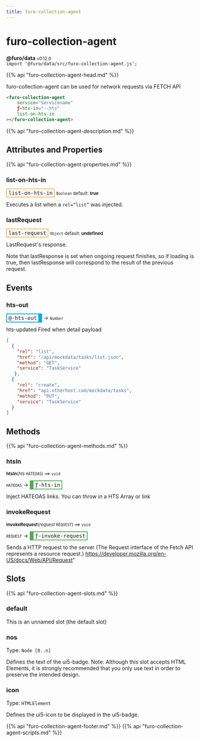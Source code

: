 ```yaml
---
title: furo-collection-agent
---
```


# furo-collection-agent
**@furo/data** <small>v0.12.0</small> <br>
`import '@furo/data/src/furo-collection-agent.js';`

{{% api "furo-collection-agent-head.md" %}}

furo-collection-agent can be used for network requests via FETCH API

```html
<furo-collection-agent
    service="Servicename"
    ƒ-hts-in="--hts"
    list-on-hts-in
></furo-collection-agent>
```

<furo-demo-snippet no-demo flow>
<template>
<!-- the furo-deep-link produces the hateoas links for the agent -->
<furo-deep-link service="ProjectService" @-hts-out="--hts" ƒ-qp-in="--qp"></furo-deep-link>
<!-- The furo-entity-agent will fetch the data from ProjectService and pass it in @-response to the furo-data-object.  -->
<furo-collection-agent service="ProjectService" ƒ-hts-in="--hts" list-on-hts-in="" @-response="--response"></furo-collection-agent>
<!-- The furo-data-object will send a initial dataObject of type project.Project on @-response-ready -->
<furo-data-object type="project.ProjectCollection" ƒ-inject-raw="--response" @-object-ready="--dataObject"></furo-data-object>
</template>
</furo-demo-snippet>

{{% api "furo-collection-agent-description.md" %}}

## Attributes and Properties
{{% api "furo-collection-agent-properties.md" %}}

### **list-on-hts-in**

<span  style="border-width:2px; border-style: solid;border-color:  rgb(255, 182, 91);font-family:monospace; padding:2px 4px;">list-on-hts-in</span> <small>`Boolean` default: **true**</small> 

Executes a list when a `rel=“list”` was injected.

### **lastRequest**
<span  style="border-width:2px; border-style: solid;border-color:  rgb(255, 182, 91);font-family:monospace; padding:2px 4px;">last-request</span>
<small>`Object` default: **undefined**</small> 

LastRequest's response.

Note that lastResponse is set when ongoing request finishes, so if loading is true,
then lastResponse will correspond to the result of the previous request.


## Events
### **hts-out**
<span  style="border-width:2px 10px 2px 2px; border-style: solid;border-color:  rgb(2, 168, 244);font-family:monospace; padding:2px 4px;">@-hts-out</span>
→ <small>`Number`</small>

hts-updated Fired when detail payload
```json
[
  {
    "rel": "list",
    "href": "/api/mockdata/tasks/list.json",
    "method": "GET",
    "service": "TaskService"
   },
  {
    "rel": "create",
    "href": "api.otherhost.com/mockdata/tasks",
    "method": "PUT",
    "service": "TaskService"
  }
]
```

## Methods
{{% api "furo-collection-agent-methods.md" %}}

### **htsIn**  
<small>**htsIn**(*hts* `HATEOAS`) ⟹ `void`</small> 

<small>`HATEOAS`</small> →
<span  style="border-width:2px 2px 2px 10px; border-style: solid;border-color:  rgb(76, 175, 80);font-family:monospace; padding:2px 4px;">ƒ-hts-in</span>

Inject HATEOAS links.
You can throw in a HTS Array or link



### **invokeRequest**  
<small>**invokeRequest**(*request* `REQUEST`) ⟹ `void`</small>


<small>`REQUEST`</small>  →
<span  style="border-width:2px 2px 2px 10px; border-style: solid;border-color:  rgb(76, 175, 80);font-family:monospace; padding:2px 4px;">ƒ-invoke-request</span>


Sends a HTTP request to the server
(The Request interface of the Fetch API represents a resource request.) https://developer.mozilla.org/en-US/docs/Web/API/Request"


## Slots
{{% api "furo-collection-agent-slots.md" %}}

### **default**
This is an unnamed slot (the default slot)

### **nos**
Type: `Node [0..n]`

Defines the text of the ui5-badge.
Note: Although this slot accepts HTML Elements, it is strongly recommended that you only use text in order to preserve the intended design.

### **icon**
Type: `HTMLElement`

Defines the ui5-icon to be displayed in the ui5-badge.



{{% api "furo-collection-agent-footer.md" %}}
{{% api "furo-collection-agent-scripts.md" %}}
